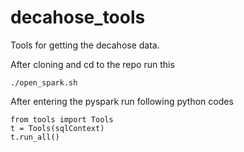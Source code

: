 # decahose_tools
Tools for getting the decahose data.

After cloning and cd to the repo run this
~~~
./open_spark.sh
~~~

After entering the pyspark run following python codes
~~~
from tools import Tools
t = Tools(sqlContext)
t.run_all()
~~~